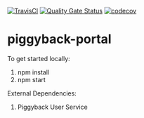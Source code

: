 [![TravisCI](https://travis-ci.org/piggy1-mvn/piggyback-portal.svg?branch=master)](https://travis-ci.org/piggy1-mvn/piggyback-portal.svg?branch=master)
[![Quality Gate Status](https://sonarcloud.io/api/project_badges/measure?project=piggy1-mvn_piggyback-portal&metric=alert_status)](https://sonarcloud.io/dashboard?id=piggy1-mvn_piggyback-portal)
[![codecov](https://codecov.io/gh/piggy1-mvn/piggyback-portal/branch/master/graph/badge.svg)](https://codecov.io/gh/piggy1-mvn/piggyback-portal)

# piggyback-portal

To get started locally:

1. npm install
2. npm start

External Dependencies:

1. Piggyback User Service
